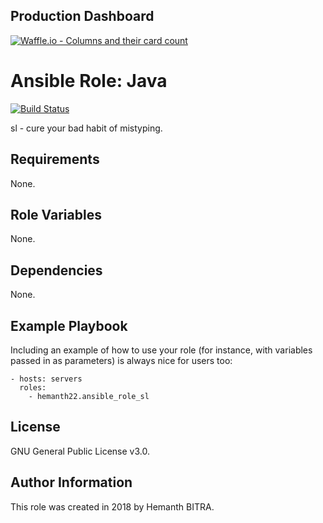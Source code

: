 Production Dashboard
--------------------

[![Waffle.io - Columns and their card count](https://badge.waffle.io/hemanth22/Ansible-role-sl.svg?columns=all)](https://waffle.io/hemanth22/Ansible-role-sl)  

Ansible Role: Java
=========
[![Build Status](https://travis-ci.org/hemanth22/ansible-role-sl.svg?branch=master)](https://travis-ci.org/hemanth22/ansible-role-sl)


sl - cure your bad habit of mistyping.

Requirements
------------

None.

Role Variables
--------------

None.

Dependencies
------------

None.

Example Playbook
----------------

Including an example of how to use your role (for instance, with variables passed in as parameters) is always nice for users too:

    - hosts: servers
      roles:
        - hemanth22.ansible_role_sl

License
-------

GNU General Public License v3.0.

Author Information
------------------

This role was created in 2018 by Hemanth BITRA.
